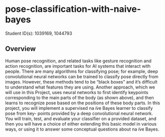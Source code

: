 # pose-classification-with-naive-bayes
Student ID(s): 1039169, 1044793

## Overview
Human pose recognition, and related tasks like gesture recognition and action recognition, are important tasks for AI systems that interact with people. There are many algorithms for classifying pose; for example, deep convolutional neural networks can be trained to classify pose directly from images. However, these methods tend to be “black boxes” and it’s difficult to understand what features they are using. Another approach, which we will use in this Project, uses neural networks to first identify keypoints corresponding to the main parts of the body (as shown above), and then learns to recognize pose based on the positions of these body parts.
In this project, you will implement a supervised na ̈ıve Bayes learner to classify pose from key- points provided by a deep convolutional neural network. You will train, test, and evaluate your classifier on a provided dataset, and then you will have a choice of either extending this basic model in various ways, or using it to answer some conceptual questions about na ̈ıve Bayes.
